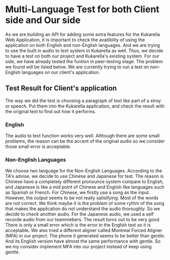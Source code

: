 # Multi-Language Test for both Client side and Our side
As we are building an API for adding some extra features for the Kukarella Web Application, it is important to check the availiblity of using the application on both English and non-English languages. And we are trying to use the built in audio to text system in Kukarella as well. Thus, we decide to have a test on both our project and Kukarella's existing system. For our side, we have already tested the funtion in peer-testing stage. The problem we found will be listed below. We are currently trying to run a test on non-English languages on our client's application.
## Test Result for Client's application
The way we did the test is choosing a paragraph of text like part of a stroy or speech. Put them into the Kukarella application, and check the result with the original text to find out how it performs. 
### English
The audio to text function works very well. Although there are some small problems, the reason can be the accent of the original audio so we consider those small error is acceptable.
### Non-English Languages
We choose two language for the Non-English Languages. According to the TA's advise, we decide to use Chinese and Japanese for test. The reason is Chinese have a completely different pronounce system compare to English, and Japanese is like a mid point of Chinese and English like languages such as Spanish or French. For Chinese, we firstly use a song as the input. However, the output seems to be not really satisifying. Most of the words are not correct. We think maybe it is the problem of some rythm of the song that makes the application do not understand the audio thoroughly. So we decide to check another audio.
For the Japanese audio, we used a self recorde audio from our teammebers. The result turns out to be very good. There is only a small error which is the error in the English test so it is acceptable. We also tried a different aligner called Montreal Forced Aligner (MFA) in our project. The phone it generated seems to be better than gentle. And its English version have almost the same performance with gentle. So we my consider implement MFA into our project instead of keep using gentle.